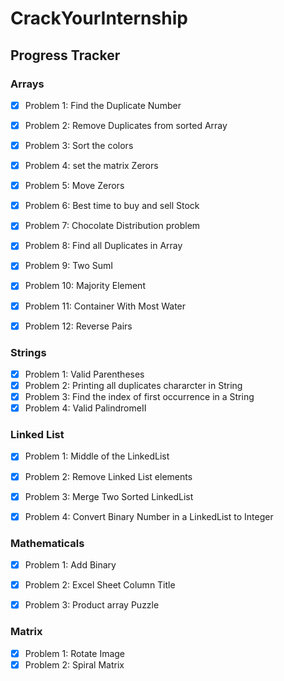 # CrackYourInternship
## Progress Tracker

### Arrays
- [X] Problem 1: Find the Duplicate Number
- [X] Problem 2: Remove Duplicates from sorted Array
- [X] Problem 3: Sort the colors
- [X] Problem 4: set the matrix Zerors
- [X] Problem 5: Move Zerors
- [X] Problem 6: Best time to buy and sell Stock
- [X] Problem 7: Chocolate Distribution problem
- [X] Problem 8: Find all Duplicates in Array
- [X] Problem 9: Two SumI
- [X] Problem 10: Majority Element 
- [x] Problem 11: Container With Most Water
- [X] Problem 12: Reverse Pairs


### Strings
- [X] Problem 1: Valid Parentheses
- [X] Problem 2: Printing all duplicates chararcter in String 
- [X] Problem 3: Find the index of first occurrence in a String 
- [X] Problem 4: Valid PalindromeII

### Linked List
- [x] Problem 1: Middle of the LinkedList
- [X] Problem 2: Remove Linked List elements
- [x] Problem 3: Merge Two Sorted LinkedList 
- [X] Problem 4: Convert Binary Number in a LinkedList to Integer
  

### Mathematicals
- [x] Problem 1: Add Binary  
- [X] Problem 2: Excel Sheet Column Title
- [x] Problem 3: Product array Puzzle


### Matrix
- [X] Problem 1: Rotate Image
- [X] Problem 2: Spiral Matrix